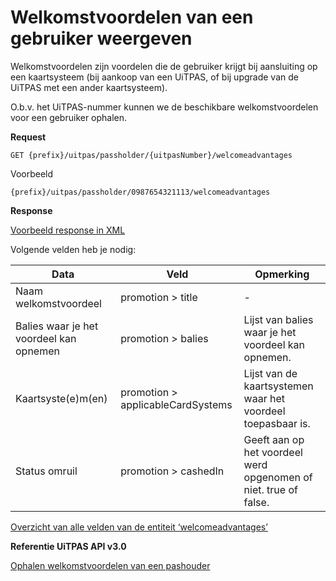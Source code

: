 ---
---

# Welkomstvoordelen van een gebruiker weergeven
Welkomstvoordelen zijn voordelen die de gebruiker krijgt bij aansluiting op een kaartsysteem (bij aankoop van een UiTPAS, of bij upgrade van de UiTPAS met een ander kaartsysteem). 

O.b.v. het UiTPAS-nummer kunnen we de beschikbare welkomstvoordelen voor een gebruiker ophalen.

**Request**

```
GET {prefix}/uitpas/passholder/{uitpasNumber}/welcomeadvantages
```

Voorbeeld

```
{prefix}/uitpas/passholder/0987654321113/welcomeadvantages
```

**Response**

[Voorbeeld response in XML](http://www.uitid.be/uitid/apidoc/uitpas-api.html#_ophalen_welkomstvoordelen_voor_pashouder) 

Volgende velden heb je nodig:

| Data | Veld | Opmerking |
| --- | --- | --- |
| Naam welkomstvoordeel | promotion > title | - |
| Balies waar je het voordeel kan opnemen | promotion > balies | Lijst van balies waar je het voordeel kan opnemen. |
| Kaartsyste(e)m(en) | promotion > applicableCardSystems | Lijst van de kaartsystemen waar het voordeel toepasbaar is. |
| Status omruil | promotion > cashedIn | Geeft aan op het voordeel werd opgenomen of niet. true of false. |

[Overzicht van alle velden van de entiteit ‘welcomeadvantages’](http://www.uitid.be/uitid/apidoc/uitpas-api.html#_welcomeadvantage_entiteit) 

**Referentie UiTPAS API v3.0**

[Ophalen welkomstvoordelen van een pashouder](http://www.uitid.be/uitid/apidoc/uitpas-api.html#_ophalen_welkomstvoordelen_voor_pashouder)
